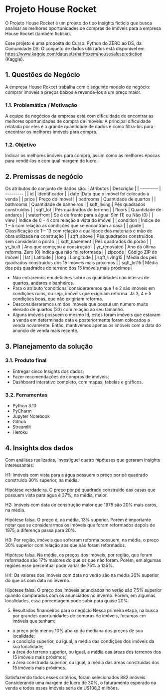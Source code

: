 # Projeto House Rocket
O Projeto House Rocket é um projeto do tipo Insights fictício que busca analisar as melhores oportunidades de compras de imóveis para a empresa House Rocket (também fictícia). 

Esse projeto é uma proposta do Curso: Python do ZERO ao DS, da Comunidade DS. O conjunto de dados utilizados está disponível em https://www.kaggle.com/datasets/harlfoxem/housesalesprediction (Kaggle). 


## 1.	Questões de Negócio
A empresa House Rokcet trabalha com o seguinte modelo de negócio: comprar imóveis a preços baixos e revende-los a um preço maior. 
### 1.1.	Problemática / Motivação
A equipe de negócios da empresa está com dificuldade de encontrar as melhores oportunidades de compra de imóveis. A principal dificuldade relatada por eles é a grande quantidade de dados e como filtra-los para encontrar os melhores imóveis para compra.
### 1.2.	Objetivo
Indicar os melhores imóveis para compra, assim como as melhores épocas para vendê-los e com qual margem de lucro.

## 2.	Premissas de negócio
Os atributos do conjunto de dados são:
| Atributos |	Descrição |
| --------- | --------- |
| id | Identificador |
| date |Data que o imóvel foi colocado à venda |
| price	| Preço do imóvel |
| bedrooms	| Quantidade de quartos |
| bathrooms |	Quantidade de banheiros |
| sqft_living	| Pés quadrados construídos |
| sqft_lot |	Pés quadrados do terreno |
| floors	| Quantidade de andares |
| waterfront	| Se é de frente para a água: Sim (1) ou Não (0) |
| view |	Índice de 0 – 4 com relação a vista do imóvel |
| condition	| Índice de 1 – 5 com relação as condições que se encontram a casa |
| grade |	Classificação de 1 – 13 com relação a qualidade dos materiais e mão de obra utilizada na construção |
| sqft_above	| Pés quadrados construídos sem considerar o porão |
| sqft_basement |	Pés quadrados do porão |
| yr_built	| Ano que começou a construção |
| yr_renovated	| Ano da última reforma. Zero (0) indica que não foi reformada |
| zipcode | Código ZIP do imóvel |
| lat	| Latitude |
| long | Longitude |
| sqft_living15	| Média dos pés quadrados construídos dos 15 imóveis mais próximos |
| sqft_lot15 |	Média dos pés quadrados do terreno dos 15 imóveis mais próximos |

- Não entraremos em detalhes sobre as quantidades não inteiras de quartos, andares e banheiros.
- Para o atributo ‘conditions’ consideraremos que 1 e 2 são imóveis em condições ruins, ou seja, imóveis que exigiriam reforma. Já 3, 4 e 5 condições boas, que não exigiriam reforma.
- Desconsideraremos um dos imóveis que possui um número muito elevado de quartos (33) com relação ao seu tamanho.
- Alguns imóveis possuem o mesmo Id, estes foram imóveis que estavam a venda em determinada data e posteriormente foram colocados a venda novamente. Então, mantivemos apenas os imóveis com a data do anuncio de venda mais recente.

## 3.	Planejamento da solução

### 3.1.	Produto final
- Entregar cinco Insights dos dados;
- Fazer recomendações de compras de imóveis;
- Dashboard interativo completo, com mapas, tabelas e gráficos.


### 3.2.	Ferramentas
- Python 3.10
- PyCharm
- Jupyter Notebook
- Github
- Streamlit
- Heroku

## 4.	Insights dos dados
Com análises realizadas, investiguei quatro hipóteses que geraram insights interessantes:

H1: Imóveis com vista para a água possuem o preço por pé quadrado construído 30% superior, na média.

Hipótese verdadeira. O preço por pé quadrado construído das casas que possuem vista para água é 37%, na média, maior.

H2: Imóveis com data de construção maior que 1975 são 20% mais caros, na média.

Hipótese falsa. O preço é, na média, 13% superior. Porém é importante notar que se considerarmos os imóveis que foram reformados depois de 1975, a diferença passa para 20%.

H3: Por região, imóveis que sofreram reforma possuem, na média, o preço 30% superior com relação aos que não foram reformados.

Hipótese falsa. Na média, os preços dos imóveis, por região, que foram reformados são 17% maiores do que os que não foram. Porém, em algumas regiões esse percentual pode variar de 75% a 135%.

H4: Os valores dos imóveis com data no verão são na média 30% superior do que os com data no inverno.

Hipótese falsa. O preço dos imóveis anunciados no verão são 7,5% superior quando comparados com os anunciados no inverno. Porém, em algumas localidades, essa porcentagem pode subir para quase 20%.


5.	Resultados financeiros para o negócio
Nessa primeira etapa, na busca por grandes oportunidades de compras de imóveis, focamos em imóveis que tenham:

- o preço pelo menos 10% abaixo da mediana dos preços de sua localidade;
- a condição superior, ou igual, a média das condições dos imóveis da sua localidade;
- a área do terreno superior, ou igual, a média das áreas dos terrenos dos 15 imóveis mais próximos;
- a área construída superior, ou igual, a média das áreas construídas dos 15 imóveis mais próximos.

Satisfazendo todos esses critérios, foram selecionados 882 imóveis. Considerando uma margem de lucro de 30%, o faturamento esperado na venda e todos esses imóveis seria de U$108,3 milhões.




